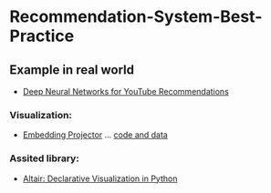 # Recommendation-System-Best-Practice


## Example in real world
* [Deep Neural Networks for YouTube Recommendations](https://storage.googleapis.com/pub-tools-public-publication-data/pdf/45530.pdf)


### Visualization:
* [Embedding Projector](http://projector.tensorflow.org/)
... [code and data](https://github.com/tensorflow/embedding-projector-standalone/tree/master/oss_data)



### Assited library:
* [Altair: Declarative Visualization in Python](https://altair-viz.github.io/)
